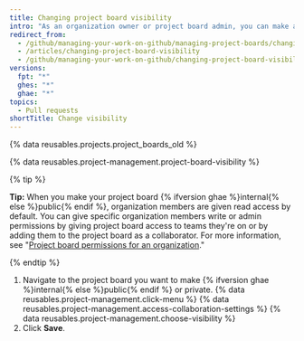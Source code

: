 ```yaml
---
title: Changing project board visibility
intro: "As an organization owner or project board admin, you can make a project board {% ifversion ghae %}internal{% else %}public{% endif %} or private."
redirect_from:
  - /github/managing-your-work-on-github/managing-project-boards/changing-project-board-visibility
  - /articles/changing-project-board-visibility
  - /github/managing-your-work-on-github/changing-project-board-visibility
versions:
  fpt: "*"
  ghes: "*"
  ghae: "*"
topics:
  - Pull requests
shortTitle: Change visibility
---
```


{% data reusables.projects.project_boards_old %}

{% data reusables.project-management.project-board-visibility %}

{% tip %}

**Tip:** When you make your project board {% ifversion ghae %}internal{% else %}public{% endif %}, organization members are given read access by default. You can give specific organization members write or admin permissions by giving project board access to teams they're on or by adding them to the project board as a collaborator. For more information, see "[Project board permissions for an organization](/articles/project-board-permissions-for-an-organization)."

{% endtip %}

1. Navigate to the project board you want to make {% ifversion ghae %}internal{% else %}public{% endif %} or private.
   {% data reusables.project-management.click-menu %}
   {% data reusables.project-management.access-collaboration-settings %}
   {% data reusables.project-management.choose-visibility %}
1. Click **Save**.
